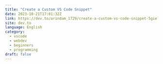 ```yaml
---
title: "Create a Custom VS Code Snippet"
date: 2023-10-21T17:01:32Z
link: https://dev.to/arindam_1729/create-a-custom-vs-code-snippet-5gie?utm_medium=RSS&utm_source=news.12bit.vn
site: dev.to
language: English
category:
  - vscode
  - webdev
  - beginners
  - programming
draft: false
---
```

